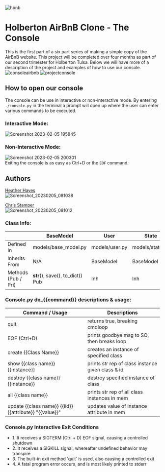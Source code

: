 ![hbnb](https://user-images.githubusercontent.com/107968573/216862342-3bd995bb-a40c-4fcd-a66b-d0473af89352.png)

# Holberton AirBnB Clone - The Console
This is the first part of a six part series of making a simple copy of the AirBnB website. This project will be completed over four months as part of our second trimester for Holberton Tulsa. Below we will have more of a description of the project and examples of how to use our console.
![consoleairbnb](https://user-images.githubusercontent.com/107968573/216862622-98157f58-fed6-49ad-8ca9-d475dd3d2483.png)
![projectconsole](https://user-images.githubusercontent.com/107968573/216862867-53d9fc30-ba3a-4380-ae28-873428023d80.png)

## How to open our console
The console can be use in interactive or non-interactive mode. 
By entering `./console.py` in the terminal a prompt will open up where the user can enter various commands to be executed. 
### Interactive Mode:
![Screenshot 2023-02-05 195845](https://user-images.githubusercontent.com/107968573/216865079-bae04d78-5162-496e-be7d-9f55719873ff.png)
### Non-Interactive Mode:
![Screenshot 2023-02-05 200301](https://user-images.githubusercontent.com/107968573/216865604-01de94ad-1c7c-4e6c-ac06-caef81c48166.png)<br />
Exiting the console is as easy as Ctrl+D or the `EOF` command.

## Authors
[Heather Hayes](https://github.com/hayes28)<br />
![Screenshot_20230205_081038](https://user-images.githubusercontent.com/107968573/216867015-7086ad53-2d97-4739-95d4-494cef5288f2.png)

[Chris Stamper](https://github.com/ZeroDayPoke)<br />
![Screenshot_20230205_081012](https://user-images.githubusercontent.com/107968573/216867070-beffb327-9caa-448f-8a25-b41b889e8a6d.png)

<h3>Class Info:</h3>
<p>

|            | BaseModel | User | State | City | Place | Review | Amenity | FileStorage |
| ---------- | --------- | ---- | ----- | ---- | ----- | ------ | ------- | ----------- |
| Defined In | models/base_model.py | models/user.py | models/state.py | models/city.py | models/place.py | models/review.py | models/amenity.py | models/engine/file_storage.py |
| Inherits From | N/A | BaseModel | BaseModel | BaseModel | BaseModel | BaseModel | BaseModel | N/A |
| Methods (Pub / Pri) | __str__(), save(), to_dict() Pub | Inh | Inh | Inh | Inh | Inh | Inh | all(), new(obj), save(), reload() Pub |

</p>

<h3>Console.py do_{{command}} descriptions & usage:</h3>
<p>

| **Command / Usage**                                     | **Descriptions**                                  |
| ------------------------------------------------------- | ------------------------------------------------- |
| quit                                                    | returns true, breaking cmdloop                    |
| EOF (Ctrl+D)                                            | prints goodbye msg to SO, then breaks loop        |
| create {{Class Name}}                                   | creates an instance of specified class            |
| show {{class name}} {{instance}}                        | prints str rep of class instance given class & id |
| destroy {{class name}} {{instance}}                     | destroy specified instance of class               |
| all {{class name}}                                      | prints str rep of all class instances in mem      |
| update {{class name}} {{iid}} {{attribute}} "{{value}}" | updates value of instance attribute in mem        |

</p>


<h3>Console.py Interactive Exit Conditions</h3>
<ul>
<li>1. It receives a SIGTERM (Ctrl + D) EOF signal, causing a controlled shutdown</li>
<li>2. It receives a SIGKILL signal, whereafter undefined behavior may transpire</li>
<li>3. The built-in exit method 'quit' is used, also causing a controlled exit</li>
<li>4. A fatal program error occurs, and is most likely printed to stderr</li>
</ul>

